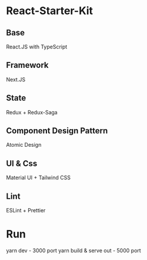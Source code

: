 # React-Starter-Kit

## Base
React.JS with TypeScript

## Framework
Next.JS

## State
Redux + Redux-Saga

## Component Design Pattern
Atomic Design

## UI & Css
Material UI + Tailwind CSS

## Lint
ESLint + Prettier

# Run
yarn dev - 3000 port
yarn build & serve out - 5000 port
